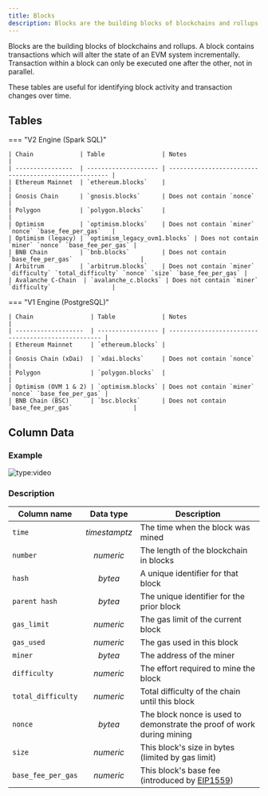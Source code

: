 ```yaml
---
title: Blocks
description: Blocks are the building blocks of blockchains and rollups.
---
```


Blocks are the building blocks of blockchains and rollups. A block contains transactions which will alter the state of an EVM system incrementally. Transaction within a block can only be executed one after the other, not in parallel.

These tables are useful for identifying block activity and transaction changes over time.

## Tables

=== "V2 Engine (Spark SQL)"

    | Chain             | Table                | Notes                                                 |
    | ----------------  | -------------------- | ----------------------------------------------------- |
    | Ethereum Mainnet  | `ethereum.blocks`    |                                                       |
    | Gnosis Chain      | `gnosis.blocks`      | Does not contain `nonce`                              |
    | Polygon           | `polygon.blocks`     |                                                       |
    | Optimism          | `optimism.blocks`    | Does not contain `miner` `nonce` `base_fee_per_gas`   |
    | Optimism (legacy) | `optimism_legacy_ovm1.blocks` | Does not contain `miner` `nonce` `base_fee_per_gas` |
    | BNB Chain         | `bnb.blocks`         | Does not contain `base_fee_per_gas`                   |
    | Arbitrum          | `arbitrum.blocks`    | Does not contain `miner` `difficulty` `total_difficulty` `nonce` `size` `base_fee_per_gas` |
    | Avalanche C-Chain  | `avalanche_c.blocks` | Does not contain `miner` `difficulty`                 |
    

=== "V1 Engine (PostgreSQL)"

    | Chain                | Table             | Notes                                               |
    | -------------------  | ----------------- | --------------------------------------------------- |
    | Ethereum Mainnet     | `ethereum.blocks` |                                                     |
    | Gnosis Chain (xDai)  | `xdai.blocks`     | Does not contain `nonce`                            |
    | Polygon              | `polygon.blocks`  |                                                     |
    | Optimism (OVM 1 & 2) | `optimism.blocks` | Does not contain `miner` `nonce` `base_fee_per_gas` |
    | BNB Chain (BSC)      | `bsc.blocks`      | Does not contain `base_fee_per_gas`                 |

## Column Data

### Example

![type:video](https://dune.com/embeds/1513349/2544895/3a7395c7-0555-4cc4-a563-78c24a9bacbd)

### Description

| Column name           |   Data type    |    Description                                     |
| --------------------- | :------------: | ------------------------------------------------- |
| `time`                | _timestamptz_  | The time when the block was mined                 |
| `number`              | _numeric_      | The length of the blockchain in blocks            |
| `hash`                | _bytea_        | A unique identifier for that block                |
| `parent hash`         | _bytea_        | The unique identifier for the prior block         |
| `gas_limit`           | _numeric_      | The gas limit of the current block                |
| `gas_used`            | _numeric_      | The gas used in this block                        |
| `miner`               | _bytea_        | The address of the miner                          |
| `difficulty`          | _numeric_      | The effort required to mine the block             |
| `total_difficulty`    | _numeric_      | Total difficulty of the chain until this block    |
| `nonce`               | _bytea_        | The block nonce is used to demonstrate the proof of work during mining |
| `size`                | _numeric_      | This block's size in bytes (limited by gas limit) |
| `base_fee_per_gas`    | _numeric_      | This block's base fee (introduced by [EIP1559](https://eips.ethereum.org/EIPS/eip-1559)) |
